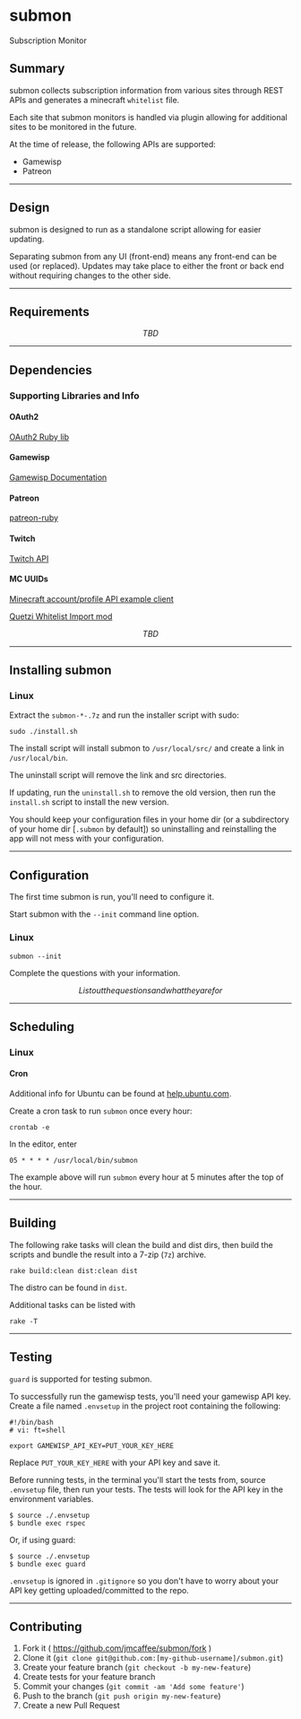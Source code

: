 # submon
Subscription Monitor

Summary
-------------------------------------------------------------------------------

submon collects subscription information from various sites through REST APIs
and generates a minecraft `whitelist` file.

Each site that submon monitors is handled via plugin allowing for additional
sites to be monitored in the future.

At the time of release, the following APIs are supported:

- Gamewisp
- Patreon

- - -

Design
-------------------------------------------------------------------------------

submon is designed to run as a standalone script allowing for easier updating.

Separating submon from any UI (front-end) means any front-end can be used
(or replaced). Updates may take place to either the front or back end without
requiring changes to the other side.

- - -


Requirements
-------------------------------------------------------------------------------

_$$ TBD $$_

- - -

Dependencies
-------------------------------------------------------------------------------

### Supporting Libraries and Info

#### OAuth2

[OAuth2 Ruby lib](https://github.com/intridea/oauth2)

#### Gamewisp

[Gamewisp Documentation](https://gamewisp.readme.io/docs/getting-started)

#### Patreon

[patreon-ruby](https://github.com/Patreon/patreon-ruby)

#### Twitch

[Twitch API](https://github.com/justintv/Twitch-API)

#### MC UUIDs

[Minecraft account/profile API example client](https://github.com/Mojang/AccountsClient)

[Quetzi Whitelist Import mod](https://github.com/Quetzi/Whitelister)

_$$ TBD $$_

- - -

Installing submon
-------------------------------------------------------------------------------

### Linux

Extract the `submon-*-.7z` and run the installer script with sudo:

    sudo ./install.sh

The install script will install submon to `/usr/local/src/` and
create a link in `/usr/local/bin`.

The uninstall script will remove the link and src directories.

If updating, run the `uninstall.sh` to remove the old version, then run the
`install.sh` script to install the new version.

You should keep your configuration files in your home dir (or a subdirectory
of your home dir [`.submon` by default]) so uninstalling and
reinstalling the app will not mess with your configuration.

- - -

Configuration
-------------------------------------------------------------------------------

The first time submon is run, you'll need to configure it.

Start submon with the `--init` command line option.

### Linux

    submon --init

Complete the questions with your information.

_$$ List out the questions and what they are for $$_

- - -

Scheduling
-------------------------------------------------------------------------------

### Linux

#### Cron

Additional info for Ubuntu can be found at
[help.ubuntu.com](https://help.ubuntu.com/community/CronHowto).

Create a cron task to run `submon` once every hour:

    crontab -e

In the editor, enter

    05 * * * * /usr/local/bin/submon

The example above will run `submon` every hour at 5 minutes after
the top of the hour.

- - -

Building
-------------------------------------------------------------------------------

The following rake tasks will clean the build and dist dirs, then build
the scripts and bundle the result into a 7-zip (`7z`) archive.

    rake build:clean dist:clean dist

The distro can be found in `dist`.

Additional tasks can be listed with

    rake -T

- - -

Testing
-------------------------------------------------------------------------------

`guard` is supported for testing submon.

To successfully run the gamewisp tests, you'll need your gamewisp API key.
Create a file named `.envsetup` in the project root containing the following:

    #!/bin/bash
    # vi: ft=shell

    export GAMEWISP_API_KEY=PUT_YOUR_KEY_HERE

Replace `PUT_YOUR_KEY_HERE` with your API key and save it.

Before running tests, in the terminal you'll start the tests from,
source `.envsetup` file, then run your tests.
The tests will look for the API key in the environment variables.

    $ source ./.envsetup
    $ bundle exec rspec

Or, if using guard:

    $ source ./.envsetup
    $ bundle exec guard

`.envsetup` is ignored in `.gitignore` so you don't have to worry about your
API key getting uploaded/committed to the repo.

- - -

Contributing
-------------------------------------------------------------------------------

1. Fork it ( https://github.com/jmcaffee/submon/fork )
1. Clone it (`git clone git@github.com:[my-github-username]/submon.git`)
2. Create your feature branch (`git checkout -b my-new-feature`)
3. Create tests for your feature branch
4. Commit your changes (`git commit -am 'Add some feature'`)
5. Push to the branch (`git push origin my-new-feature`)
6. Create a new Pull Request


